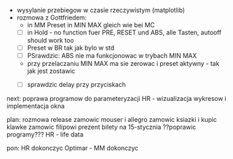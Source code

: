 - wysylanie przebiegow w czasie rzeczywistym (matplotlib)
- rozmowa z Gottfriedem:
	- in MM Preset in MIN MAX gleich wie bei MC
	- [ ] in Hold - no function fuer PRE, RESET und ABS, alle Tasten, autooff should work too
	- [ ] Preset w BR tak jak bylo w std
	- [ ] PSrawdzic: ABS nie ma funkcjonowac w trybach MIN MAX
	- przy przelaczaniu MIN MAX ma sie zerowac i preset aktywny - tak jak jest zostawic
	- [ ] sprawdzic delay przy przyciskach






next:
poprawa programow do parameteryzacji
HR - wizualizacja wykresow i implementacja okna



plan:
rozmowa
release
zamowic mouser i allegro
zamowic ksiazki i kupic klawke
zamowic filipowi prezent
bilety na 15-stycznia
??poprawic programy???
HR - life data


pon: HR dokonczyc
Optimar - 
MM dokonczyc